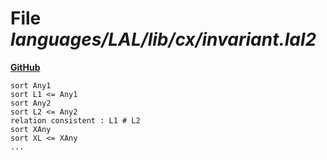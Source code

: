 # File _languages/LAL/lib/cx/invariant.lal2_
**[GitHub](https://github.com/softlang/yas/blob/master/languages/LAL/lib/cx/invariant.lal2)**
```
sort Any1
sort L1 <= Any1
sort Any2
sort L2 <= Any2
relation consistent : L1 # L2
sort XAny
sort XL <= XAny
...
```
